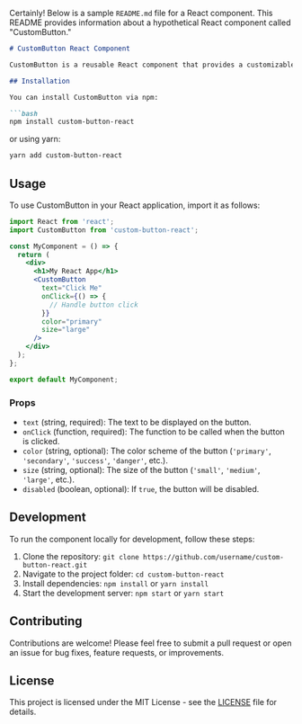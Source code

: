 Certainly! Below is a sample `README.md` file for a React component. This README provides information about a hypothetical React component called "CustomButton."

```markdown
# CustomButton React Component

CustomButton is a reusable React component that provides a customizable button element with additional features.

## Installation

You can install CustomButton via npm:

```bash
npm install custom-button-react
```

or using yarn:

```bash
yarn add custom-button-react
```

## Usage

To use CustomButton in your React application, import it as follows:

```jsx
import React from 'react';
import CustomButton from 'custom-button-react';

const MyComponent = () => {
  return (
    <div>
      <h1>My React App</h1>
      <CustomButton
        text="Click Me"
        onClick={() => {
          // Handle button click
        }}
        color="primary"
        size="large"
      />
    </div>
  );
};

export default MyComponent;
```

### Props

- `text` (string, required): The text to be displayed on the button.
- `onClick` (function, required): The function to be called when the button is clicked.
- `color` (string, optional): The color scheme of the button (`'primary'`, `'secondary'`, `'success'`, `'danger'`, etc.).
- `size` (string, optional): The size of the button (`'small'`, `'medium'`, `'large'`, etc.).
- `disabled` (boolean, optional): If `true`, the button will be disabled.

## Development

To run the component locally for development, follow these steps:

1. Clone the repository: `git clone https://github.com/username/custom-button-react.git`
2. Navigate to the project folder: `cd custom-button-react`
3. Install dependencies: `npm install` or `yarn install`
4. Start the development server: `npm start` or `yarn start`

## Contributing

Contributions are welcome! Please feel free to submit a pull request or open an issue for bug fixes, feature requests, or improvements.

## License

This project is licensed under the MIT License - see the [LICENSE](LICENSE) file for details.
